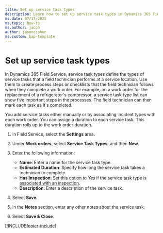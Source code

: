 ```yaml
---
title: Set up service task types
description: Learn how to set up service task types in Dynamics 365 Field Service.
ms.date: 07/17/2025
ms.topic: how-to
ms.author: jacoh
author: jasonccohen
ms.custom: bap-template
---
```

# Set up service task types

In Dynamics 365 Field Service, service task types define the types of service tasks that a field technician performs at a service location. Use them to create process steps or checklists that the field technician follows when they complete a work order. For example, on a work order for the replacement of a refrigerator's compressor, a service task type list can show five important steps in the processes. The field technician can then mark each task as it's completed.

You add service tasks either manually or by associating incident types with each work order. You can assign a duration to each service task. This duration rolls up to the work order duration.

1. In Field Service, select the **Settings** area.

1. Under **Work orders**, select **Service Task Types**, and then **New**.

1. Enter the following information:

    - **Name**: Enter a name for the service task type.
    - **Estimated Duration**: Specify how long the service task takes a technician to complete.
    - **Has Inspection**: Set this option to *Yes* if the service task type is [associated with an inspection](inspections.md#associate-the-inspection-to-a-service-task-type).
    - **Description**: Enter a description of the service task.

1. Select **Save**.

1. In the **Notes** section, enter any other notes about the service task.

1. Select **Save & Close**.

[!INCLUDE[footer-include](../includes/footer-banner.md)]
